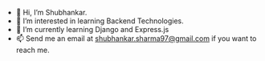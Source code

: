 - 👋 Hi, I’m Shubhankar.
- 👀 I’m interested in learning Backend Technologies.
- 🌱 I’m currently learning Django and Express.js 
- 📫 Send me an email at shubhankar.sharma97@gmail.com if you want to reach me.

<!---
shubhankar-31/shubhankar-31 is a ✨ special ✨ repository because its `README.md` (this file) appears on your GitHub profile.
You can click the Preview link to take a look at your changes.
--->
